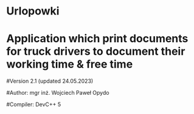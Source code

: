 # Urlopowki

# Application which print documents for truck drivers to document their working time & free time

#Version 2.1 (updated 24.05.2023)

#Author: mgr inż. Wojciech Paweł Opydo

#Compiler: DevC++ 5
